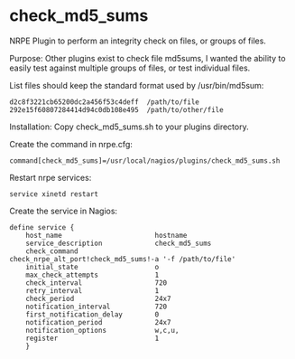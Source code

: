 # check_md5_sums
NRPE Plugin to perform an integrity check on files, or groups of files.


Purpose: 
  Other plugins exist to check file md5sums, I wanted the ability to
  easily test against multiple groups of files, or test individual files.  

List files should keep the standard format used by /usr/bin/md5sum:

    d2c8f3221cb65200dc2a456f53c4deff  /path/to/file
    292e15f60807284414d94c0db108e495  /path/to/other/file


Installation:
 Copy check_md5_sums.sh to your plugins directory.
 
 Create the command in nrpe.cfg:
 
    command[check_md5_sums]=/usr/local/nagios/plugins/check_md5_sums.sh
    
  Restart nrpe services:
  
    service xinetd restart
    
 Create the service in Nagios:
 
    define service {
        host_name                       hostname
        service_description             check_md5_sums
        check_command                   check_nrpe_alt_port!check_md5_sums!-a '-f /path/to/file'
        initial_state                   o
        max_check_attempts              1
        check_interval                  720
        retry_interval                  1
        check_period                    24x7
        notification_interval           720
        first_notification_delay        0
        notification_period             24x7
        notification_options            w,c,u,
        register                        1
        }
        
  

